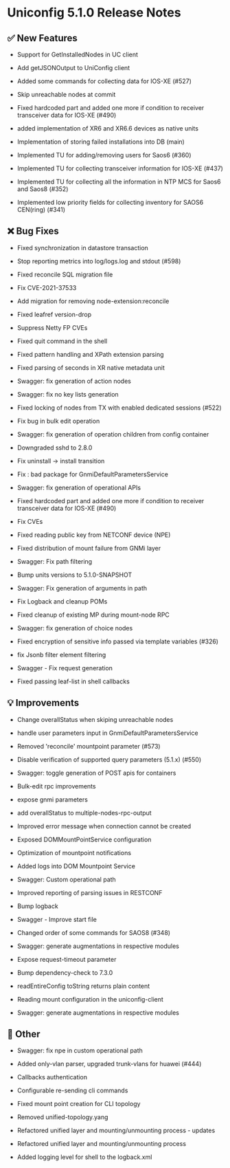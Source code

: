 # Uniconfig 5.1.0 Release Notes 
 
## :white_check_mark: New Features 
 
 - Support for GetInstalledNodes in UC client
 
 - Add getJSONOutput to UniConfig client
 
 - Added some commands for collecting data for IOS-XE (#527)
 
 - Skip unreachable nodes at commit
 
 - Fixed hardcoded part and added one more if condition to receiver transceiver data for IOS-XE (#490)
 
 -  added implementation of XR6 and XR6.6 devices as native units
 
 - Implementation of storing failed installations into DB (main)
 
 - Implemented TU for adding/removing users for Saos6 (#360)
 
 - Implemented TU for collecting transceiver information for IOS-XE (#437)
 
 - Implemented TU for collecting all the information in NTP MCS for Saos6 and Saos8 (#352)
 
 - Implemented low priority fields for collecting inventory for SAOS6 CEN(ring) (#341)
 
## :x: Bug Fixes 
 
 - Fixed synchronization in datastore transaction
 
 - Stop reporting metrics into log/logs.log and stdout (#598)
 
 - Fixed reconcile SQL migration file
 
 - Fix CVE-2021-37533
 
 - Add migration for removing node-extension:reconcile
 
 - Fixed leafref version-drop
 
 - Suppress Netty FP CVEs
 
 - Fixed quit command in the shell
 
 - Fixed pattern handling and XPath extension parsing
 
 - Fixed parsing of seconds in XR native metadata unit
 
 - Swagger: fix generation of action nodes
 
 - Swagger: fix no key lists generation
 
 - Fixed locking of nodes from TX with enabled dedicated sessions (#522)
 
 - Fix bug in bulk edit operation
 
 - Swagger: fix generation of operation children from config container
 
 - Downgraded sshd to 2.8.0
 
 - Fix uninstall -> install transition
 
 - Fix : bad package for GnmiDefaultParametersService
 
 - Swagger: fix generation of operational APIs
 
 - Fixed hardcoded part and added one more if condition to receiver transceiver data for IOS-XE (#490)
 
 - Fix CVEs
 
 - Fixed reading public key from NETCONF device (NPE)
 
 - Fixed distribution of mount failure from GNMi layer
 
 - Swagger: Fix path filtering
 
 - Bump units versions to 5.1.0-SNAPSHOT
 
 - Swagger: Fix generation of arguments in path
 
 - Fix Logback and cleanup POMs
 
 - Fixed cleanup of existing MP during mount-node RPC
 
 - Swagger: fix generation of choice nodes
 
 - Fixed encryption of sensitive info passed via template variables (#326)
 
 - fix Jsonb filter element filtering
 
 - Swagger - Fix request generation
 
 - Fixed passing leaf-list in shell callbacks
 
## :bulb: Improvements 
 
 - Change overallStatus when skiping unreachable nodes
 
 - handle user parameters input in GnmiDefaultParametersService
 
 - Removed 'reconcile' mountpoint parameter (#573)
 
 - Disable verification of supported query parameters (5.1.x) (#550)
 
 - Swagger: toggle generation of POST apis for containers
 
 - Bulk-edit rpc improvements
 
 - expose gnmi parameters
 
 - add overallStatus to multiple-nodes-rpc-output
 
 - Improved error message when connection cannot be created
 
 - Exposed DOMMountPointService configuration
 
 - Optimization of mountpoint notifications
 
 - Added logs into DOM Mountpoint Service
 
 - Swagger: Custom operational path
 
 - Improved reporting of parsing issues in RESTCONF
 
 - Bump logback
 
 - Swagger - Improve start file
 
 - Changed order of some commands for SAOS8 (#348)
 
 - Swagger: generate augmentations in respective modules
 
 - Expose request-timeout parameter
 
 - Bump dependency-check to 7.3.0
 
 - readEntireConfig toString returns plain content
 
 - Reading mount configuration in the uniconfig-client
 
 - Swagger: generate augmentations in respective modules
 
## :wrench: Other 
 
 - Swagger: fix npe in custom operational path
 
 - Added only-vlan parser, upgraded trunk-vlans for huawei (#444)
 
 - Callbacks authentication
 
 - Configurable re-sending cli commands
 
 - Fixed mount point creation for CLI topology
 
 - Removed unified-topology.yang
 
 - Refactored unified layer and mounting/unmounting process - updates
 
 - Refactored unified layer and mounting/unmounting process
 
 - Added logging level for shell to the logback.xml
 
